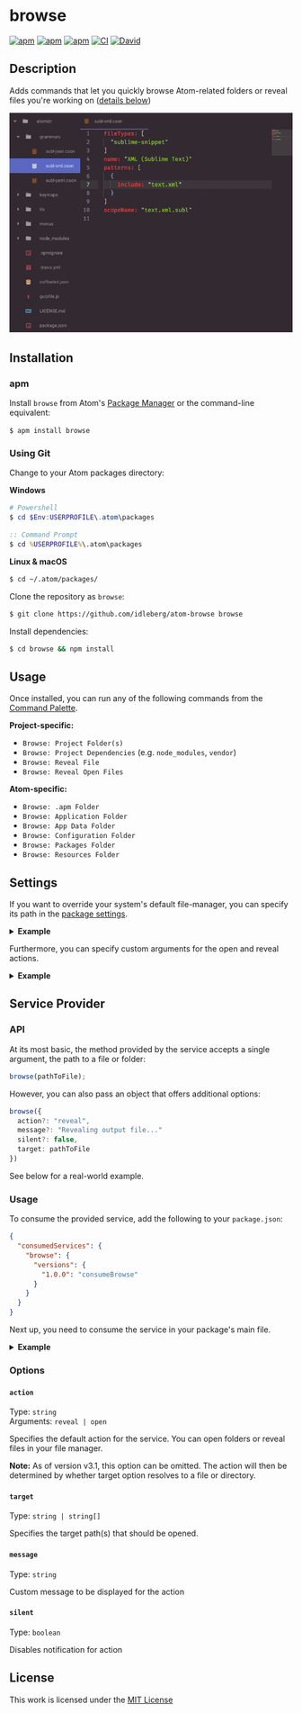 # browse

[![apm](https://flat.badgen.net/apm/license/browse)](https://atom.io/packages/browse)
[![apm](https://flat.badgen.net/apm/v/browse)](https://atom.io/packages/browse)
[![apm](https://flat.badgen.net/apm/dl/browse)](https://atom.io/packages/browse)
[![CI](https://img.shields.io/github/workflow/status/idleberg/atom-browse/CI?style=flat-square)](https://github.com/idleberg/atom-browse/actions)
[![David](https://flat.badgen.net/david/dev/idleberg/atom-browse)](https://david-dm.org/idleberg/atom-browse?type=dev)

## Description

Adds commands that let you quickly browse Atom-related folders or reveal files you're working on ([details below](#usage))

![Screenshot](https://raw.githubusercontent.com/idleberg/atom-browse/master/screenshot.gif)

## Installation

### apm

Install `browse` from Atom's [Package Manager](http://flight-manual.atom.io/using-atom/sections/atom-packages/) or the command-line equivalent:

`$ apm install browse`

### Using Git

Change to your Atom packages directory:

**Windows**

```powershell
# Powershell
$ cd $Env:USERPROFILE\.atom\packages
```

```cmd
:: Command Prompt
$ cd %USERPROFILE%\.atom\packages
```

**Linux & macOS**

```bash
$ cd ~/.atom/packages/
```

Clone the repository as `browse`:

```bash
$ git clone https://github.com/idleberg/atom-browse browse
```

Install dependencies:

```bash
$ cd browse && npm install
```

## Usage

Once installed, you can run any of the following commands from the [Command Palette](https://atom.io/docs/latest/getting-started-atom-basics#command-palette).

**Project-specific:**

- `Browse: Project Folder(s)`
- `Browse: Project Dependencies` (e.g. `node_modules`, `vendor`)
- `Browse: Reveal File`
- `Browse: Reveal Open Files`

**Atom-specific:**

- `Browse: .apm Folder`
- `Browse: Application Folder`
- `Browse: App Data Folder`
- `Browse: Configuration Folder`
- `Browse: Packages Folder`
- `Browse: Resources Folder`

## Settings

If you want to override your system's default file-manager, you can specify its path in the [package settings](https://flight-manual.atom.io/using-atom/sections/atom-packages/#package-settings).

<details>
<summary><strong>Example</strong></summary>

```cson
browse:
  customFileManager:
    fullPath: "%PROGRAMFILES%\\Explorer++\\Explorer++.exe"
```

</details>

Furthermore, you can specify custom arguments for the open and reveal actions.

<details>
<summary><strong>Example</strong></summary>

```cson
browse:
  customFileManager:
    openArgs: ["-o", "%path%"]
    revealArgs: ["-r", "%path%"]
```

**Note:** The `%path%` placeholder can be omitted when it's the last argument

</details>

## Service Provider

### API

At its most basic, the method provided by the service accepts a single argument, the path to a file or folder:

```js
browse(pathToFile);
```

However, you can also pass an object that offers additional options:

```ts
browse({
  action?: "reveal",
  message?: "Revealing output file..."
  silent?: false,
  target: pathToFile
})
```

See below for a real-world example.

### Usage

To consume the provided service, add the following to your `package.json`:

```json
{
  "consumedServices": {
    "browse": {
      "versions": {
        "1.0.0": "consumeBrowse"
      }
    }
  }
}
```

Next up, you need to consume the service in your package's main file.

<details>
<summary><strong>Example</strong></summary>

```js
import { CompositeDisposable, Disposable } from "atom";

export default {
  // Assign service provider
  consumeBrowse(browse) {
    this.browse = browse;

    return new Disposable(() => {
      this.browse = null;
    });
  },

  // Example function that consumes the service
  async revealFile(pathToFile) {
    await this.browse(pathToFile);
  },

  // Optional: Assign command for your reveal function
  activate() {
    this.subscriptions = new CompositeDisposable();

    this.subscriptions.add(
      atom.commands.add("atom-workspace", {
        "my-package:reveal-file": async () =>
          await this.revealFile("/path/to/file"),
      })
    );
  },
};
```

</details>

### Options

#### `action`

Type: `string`  
Arguments: `reveal | open`

Specifies the default action for the service. You can open folders or reveal files in your file manager.

**Note:** As of version v3.1, this option can be omitted. The action will then be determined by whether target option resolves to a file or directory.

#### `target`

Type: `string | string[]`

Specifies the target path(s) that should be opened.

#### `message`

Type: `string`

Custom message to be displayed for the action

#### `silent`

Type: `boolean`

Disables notification for action

## License

This work is licensed under the [MIT License](LICENSE)
